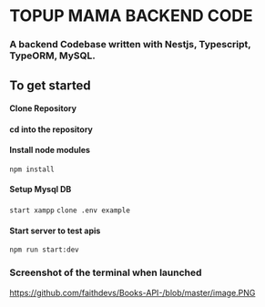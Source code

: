 # TOPUP MAMA BACKEND CODE

### A backend Codebase written with Nestjs, Typescript, TypeORM, MySQL. 


## To get started

#### Clone Repository

#### cd into the repository

#### Install node modules
`npm install`

#### Setup Mysql DB

`start xampp`
`clone .env example`

#### Start server to test apis

`npm run start:dev`


### Screenshot of the terminal when launched

https://github.com/faithdevs/Books-API-/blob/master/image.PNG


